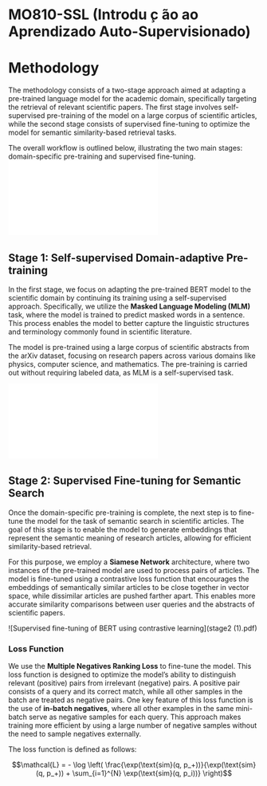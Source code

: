 # MO810-SSL (Introdu ̧c ̃ao ao Aprendizado Auto-Supervisionado)


# Methodology

The methodology consists of a two-stage approach aimed at adapting a pre-trained language model for the academic domain, specifically targeting the retrieval of relevant scientific papers. The first stage involves self-supervised pre-training of the model on a large corpus of scientific articles, while the second stage consists of supervised fine-tuning to optimize the model for semantic similarity-based retrieval tasks. 

The overall workflow is outlined below, illustrating the two main stages: domain-specific pre-training and supervised fine-tuning.
![Domain adaptation of BERT through MLM](pipeline.drawio.pdf)
## Stage 1: Self-supervised Domain-adaptive Pre-training

In the first stage, we focus on adapting the pre-trained BERT model to the scientific domain by continuing its training using a self-supervised approach. Specifically, we utilize the **Masked Language Modeling (MLM)** task, where the model is trained to predict masked words in a sentence. This process enables the model to better capture the linguistic structures and terminology commonly found in scientific literature.

The model is pre-trained using a large corpus of scientific abstracts from the arXiv dataset, focusing on research papers across various domains like physics, computer science, and mathematics. The pre-training is carried out without requiring labeled data, as MLM is a self-supervised task.

![Domain adaptation of BERT through MLM](pre-train.pdf)

## Stage 2: Supervised Fine-tuning for Semantic Search

Once the domain-specific pre-training is complete, the next step is to fine-tune the model for the task of semantic search in scientific articles. The goal of this stage is to enable the model to generate embeddings that represent the semantic meaning of research articles, allowing for efficient similarity-based retrieval.

For this purpose, we employ a **Siamese Network** architecture, where two instances of the pre-trained model are used to process pairs of articles. The model is fine-tuned using a contrastive loss function that encourages the embeddings of semantically similar articles to be close together in vector space, while dissimilar articles are pushed farther apart. This enables more accurate similarity comparisons between user queries and the abstracts of scientific papers.

![Supervised fine-tuning of BERT using contrastive learning](stage2 (1).pdf)

### Loss Function

We use the **Multiple Negatives Ranking Loss** to fine-tune the model. This loss function is designed to optimize the model’s ability to distinguish relevant (positive) pairs from irrelevant (negative) pairs. A positive pair consists of a query and its correct match, while all other samples in the batch are treated as negative pairs. One key feature of this loss function is the use of **in-batch negatives**, where all other examples in the same mini-batch serve as negative samples for each query. This approach makes training more efficient by using a large number of negative samples without the need to sample negatives externally.

The loss function is defined as follows:

```math
\mathcal{L} = - \log \left( \frac{\exp(\text{sim}(q, p_+))}{\exp(\text{sim}(q, p_+)) + \sum_{i=1}^{N} \exp(\text{sim}(q, p_i))} \right)
```
